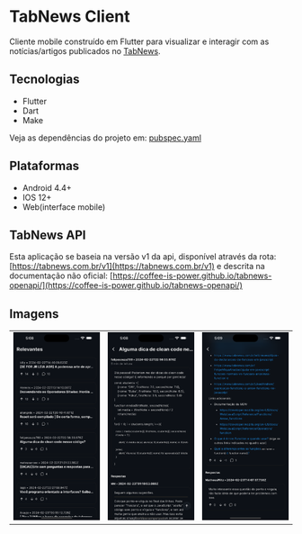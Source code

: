 # TabNews Client

Cliente mobile construído em Flutter para visualizar e interagir com as notícias/artigos publicados no [TabNews](https://tabnews.com.br).

## Tecnologias

* Flutter
* Dart
* Make

Veja as dependências do projeto em: [pubspec.yaml](https://github.com/softyesti/tabnews_client/blob/main/pubspec.yaml)

## Plataformas

* Android 4.4+
* IOS 12+
* Web(interface mobile)

## TabNews API

Esta aplicação se baseia na versão v1 da api, disponível através da rota: [https://tabnews.com.br/v1](https://tabnews.com.br/v1) e descrita na documentação não oficial: [https://coffee-is-power.github.io/tabnews-openapi/](https://coffee-is-power.github.io/tabnews-openapi/)

## Imagens

<table>
  <tr>
    <td>
      <img src="image/README/1708720899583.png" alt="" width="200px" />
    </td>
    <td>
      <img src="image/README/1708720957346.png" alt="" width="200px" />
    </td>
    <td>
      <img src="image/README/1708720962973.png" alt="" width="200px" />
    </td>
  </tr>
</table>
